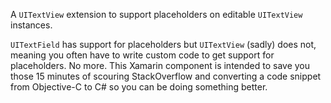 A `UITextView` extension to support placeholders on editable `UITextView` instances. 

`UITextField` has support for placeholders but `UITextView` (sadly) does not, meaning you often have to write custom code to get support for placeholders. No more. This Xamarin component is intended to save you those 15 minutes of scouring StackOverflow and converting a code snippet from Objective-C to C# so you can be doing something better.

